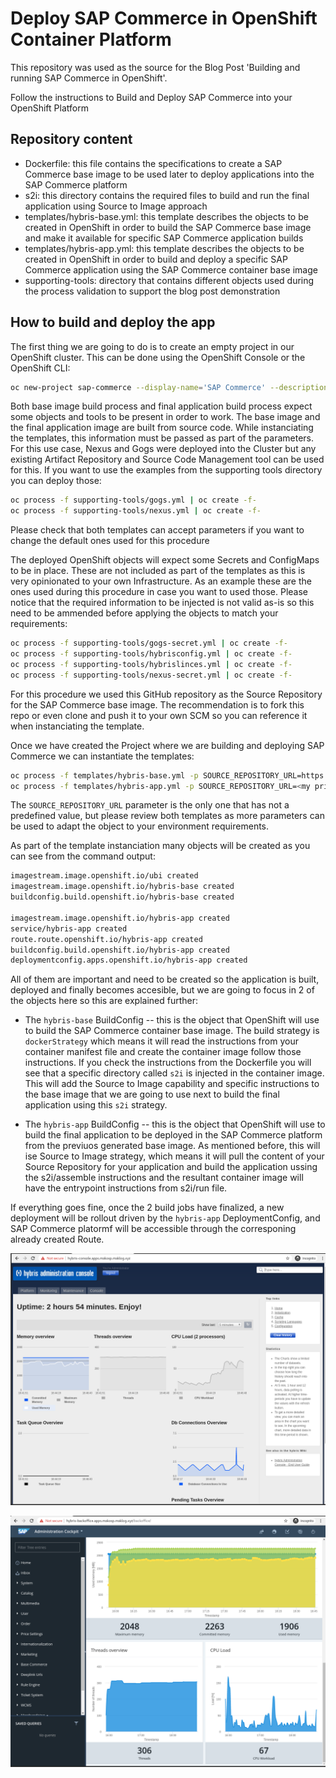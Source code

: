 # Deploy SAP Commerce in OpenShift Container Platform

This repository was used as the source for the Blog Post 'Building and running SAP Commerce in OpenShift'.

Follow the instructions to Build and Deploy SAP Commerce into your OpenShift Platform

## Repository content

- Dockerfile: this file contains the specifications to create a SAP Commerce base image to be used later to deploy applications into the SAP Commerce platform
- s2i: this directory contains the required files to build and run the final application using Source to Image approach
- templates/hybris-base.yml: this template describes the objects to be created in OpenShift in order to build the SAP Commerce base image and make it available for specific SAP Commerce application builds
- templates/hybris-app.yml: this template describes the objects to be created in OpenShift in order to build and deploy a specific SAP Commerce application using the SAP Commerce container base image
- supporting-tools: directory that contains different objects used during the process validation to support the blog post demonstration

## How to build and deploy the app

The first thing we are going to do is to create an empty project in our OpenShift cluster. This can be done using the OpenShift Console or the OpenShift CLI:

```bash
oc new-project sap-commerce --display-name='SAP Commerce' --description='SAP Commerce'
```

Both base image build process and final application build process expect some objects and tools to be present in order to work. The base image and the final application image are built from source code. While instanciating the templates, this information must be passed as part of the parameters. For this use case, Nexus and Gogs were deployed into the Cluster but any existing Artifact Repository and Source Code Management tool can be used for this. If you want to use the examples from the supporting tools directory you can deploy those:

```bash
oc process -f supporting-tools/gogs.yml | oc create -f-
oc process -f supporting-tools/nexus.yml | oc create -f-
```

Please check that both templates can accept parameters if you want to change the default ones used for this procedure

The deployed OpenShift objects will expect some Secrets and ConfigMaps to be in place. These are not included as part of the templates as this is very opinionated to your own Infrastructure. As an example these are the ones used during this procedure in case you want to used those. Please notice that the required information to be injected is not valid as-is so this need to be ammended before applying the objects to match your requirements:

```bash
oc process -f supporting-tools/gogs-secret.yml | oc create -f-
oc process -f supporting-tools/hybrisconfig.yml | oc create -f-
oc process -f supporting-tools/hybrislinces.yml | oc create -f-
oc process -f supporting-tools/nexus-secret.yml | oc create -f-
```

For this procedure we used this GitHub repository as the Source Repository for the SAP Commerce base image. The recommendation is to fork this repo or even clone and push it to your own SCM so you can reference it when instanciating the template.

Once we have created the Project where we are building and deploying SAP Commerce we can instantiate the templates:

```bash
oc process -f templates/hybris-base.yml -p SOURCE_REPOSITORY_URL=https://github.com/redhat-sap/sap-commerce.git | oc create -f-
oc process -f templates/hybris-app.yml -p SOURCE_REPOSITORY_URL=<my private repo for the app> | oc create -f-
```

The `SOURCE_REPOSITORY_URL` parameter is the only one that has not a predefined value, but please review both templates as more parameters can be used to adapt the object to your environment requirements.

As part of the template instanciation many objects will be created as you can see from the command output:

```bash
imagestream.image.openshift.io/ubi created
imagestream.image.openshift.io/hybris-base created
buildconfig.build.openshift.io/hybris-base created

imagestream.image.openshift.io/hybris-app created
service/hybris-app created
route.route.openshift.io/hybris-app created
buildconfig.build.openshift.io/hybris-app created
deploymentconfig.apps.openshift.io/hybris-app created
```

All of them are important and need to be created so the application is built, deployed and finally becomes accesible, but we are going to focus in 2 of the objects here so this are explained further:

- The `hybris-base` BuildConfig -- this is the object that OpenShift will use to build the SAP Commerce container base image. The build strategy is `dockerStrategy` which means it will read the instructions from your container manifest file and create the container image follow those instructions. If you check the instructions from the Dockerfile you will see that a specific directory called `s2i` is injected in the container image. This will add the Source to Image capability and specific instructions to the base image that we are going to use next to build the final application using this `s2i` strategy.

- The `hybris-app` BuildConfig -- this is the object that OpenShift will use to build the final application to be deployed in the SAP Commerce platform from the previuos generated base image. As mentioned before, this will ise Source to Image strategy, which means it will pull the content of your Source Repository for your application and build the application ussing the s2i/assemble instructions and the resultant container image will have the entrypoint instructions from s2i/run file.

If everything goes fine, once the 2 build jobs have finalized, a new deployment will be rollout driven by the `hybris-app` DeploymentConfig, and SAP Commerce platormf will be accessible through the corresponing already created Route.

![Hybris Console](./img/hybris-console.png)

![Hybris Administration Cockpit](./img/hybris-backoffice.png)
